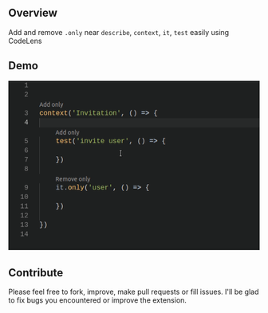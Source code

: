 ## Overview

Add and remove `.only` near `describe`, `context`, `it`, `test` easily using CodeLens

## Demo

![demo](./ressources//demo.gif)

## Contribute

Please feel free to fork, improve, make pull requests or fill issues.
I'll be glad to fix bugs you encountered or improve the extension.
